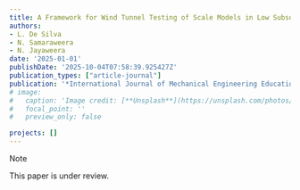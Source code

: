 ```yaml
---
title: A Framework for Wind Tunnel Testing of Scale Models in Low Subsonic Conditions
authors:
- L. De Silva
- N. Samaraweera
- N. Jayaweera
date: '2025-01-01'
publishDate: '2025-10-04T07:58:39.925427Z'
publication_types: ["article-journal"]
publication: '*International Journal of Mechanical Engineering Education*'
# image:
#   caption: 'Image credit: [**Unsplash**](https://unsplash.com/photos/pLCdAaMFLTE)'
#   focal_point: ''
#   preview_only: false

projects: []
---
```

> [!NOTE]
> This paper is under review.


